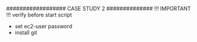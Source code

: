 ################## CASE STUDY 2 ##############
!!! IMPORTANT !!!
verify before start script

- set ec2-user password
- install git 

